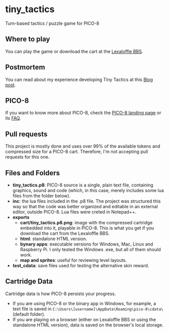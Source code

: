 # tiny_tactics
 Turn-based tactics / puzzle game for PICO-8

## Where to play
 You can play the game or download the cart at the [Lexaloffle BBS](https://www.lexaloffle.com/bbs/).
 
## Postmortem
 You can read about my experience developing Tiny Tactics at this [Blog post](https://www.lexaloffle.com/bbs/).
 
## PICO-8
 If you want to know more about PICO-8, check the [PICO-8 landing page](https://www.lexaloffle.com/pico-8.php) or its [FAQ](https://www.lexaloffle.com/pico-8.php?page=faq).
 
## Pull requests
 This project is mostly done and uses over 99% of the available tokens and compressed size for a PICO-8 cart. Therefore, I'm not accepting pull requests for this one.
 
## Files and Folders
 - **tiny_tactics.p8**: PICO-8 source is a single, plain text file, containing graphics, sound and code (which, in this case, merely includes some lua files from the folder below).
 - **inc**: the lua files included in the .p8 file. The project was structured this way so that the code was better organized and editable in an external editor, outside PICO-8. Lua files were creted in Notepad++.
 - **exports**
   - **cart/tiny_tactics.p8.png**: image with the compressed cartridge embedded into it, playable in PICO-8. This is what you get if you download the cart from the Lexaloffle BBS.
   - **html**: standalone HTML version.
   - **bynary apps**: executable versions for Windows, Mac, Linux and Raspberry Pi. I only tested the Windows .exe, but all of them should work.
   - **map and sprites**: useful for reviewing level layouts.
 - **test_cdata**: save files used for testing the alternative skin reward.
 
 ## Cartridge Data
  Cartridge data is how PICO-8 persists your progress. 
  - If you are using PICO-8 or the binary app in Windows, for example, a text file is saved in `C:\Users\[username]\AppData\Roaming\pico-8\cdata\` (default folder).
  - If you are playing on a browser (either on Lexaloffle BBS or using the standalone HTML version), data is saved on the browser's local storage.
 
